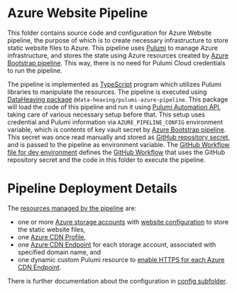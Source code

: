 # Azure Website Pipeline
This folder contains source code and configuration for Azure Website pipeline, the purpose of which is to create necessary infrastructure to store static website files to Azure.
This pipeline uses [Pulumi](https://pulumi.com) to manage Azure infrastructure, and stores the state using Azure resources created by [Azure Bootstrap pipeline](../bootstrap).
This way, there is no need for Pulumi Cloud credentials to run the pipeline.

The pipeline is implemented as [TypeScript](https://www.typescriptlang.org/) program which utilizes Pulumi libraries to manipulate the resources.
The pipeline is executed using [DataHeaving package](https://github.com/DataHeaving/pulumi/tree/main/azure-pipeline) `@data-heaving/pulumi-azure-pipeline`.
This package will load the code of this pipeline and run it using [Pulumi Automation API](https://www.pulumi.com/docs/guides/automation-api/), taking care of various necessary setup before that.
This setup uses credential and Pulumi information via `AZURE_PIPELINE_CONFIG` environment variable, which is contents of key vault secret by [Azure Bootstrap pipeline](../bootstrap).
This secret was once read manually and stored as [GitHub repository secret](https://docs.github.com/en/actions/security-guides/encrypted-secrets), and is passed to the pipeline as environment variable.
The [GitHub Workflow file for dev environment](../../.github/workflows/infrastructure-dev.yml) defines the [GitHub Workflow](https://github.com/CodeWell-fi/website/actions/workflows/infrastructure-dev.yml) that uses the GitHub repository secret and the code in this folder to execute the pipeline.

# Pipeline Deployment Details
The [resources managed by the pipeline](./src/resources.ts) are:
- one or more [Azure storage accounts](https://docs.microsoft.com/en-us/azure/storage/common/storage-account-overview) with [website configuration](https://docs.microsoft.com/en-us/azure/storage/blobs/storage-blob-static-website) to store the static website files,
- one [Azure CDN Profile](https://docs.microsoft.com/en-us/azure/cdn/cdn-create-new-endpoint),
- one [Azure CDN Endpoint](https://docs.microsoft.com/en-us/azure/cdn/cdn-create-new-endpoint#create-a-new-cdn-endpoint) for each storage account, associated with specified domain name, and
- one dynamic custom Pulumi resource to [enable HTTPS for each Azure CDN Endpoint](https://docs.microsoft.com/en-us/azure/cdn/cdn-custom-ssl?tabs=option-1-default-enable-https-with-a-cdn-managed-certificate).

There is further documentation about the configuration in [config subfolder](./config).